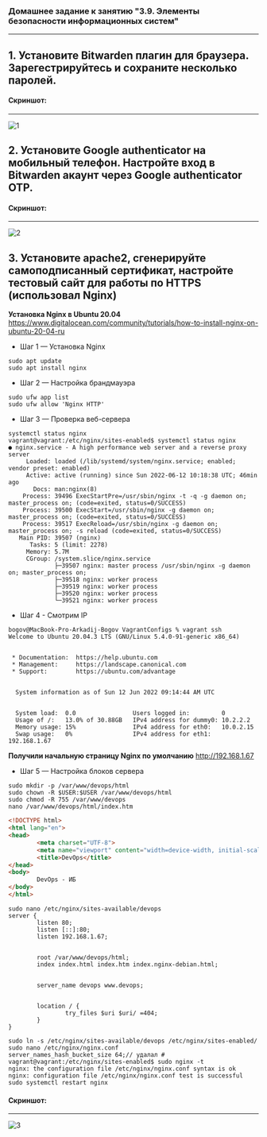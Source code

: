 ### Домашнее задание к занятию "3.9. Элементы безопасности информационных систем"

---



## 1. Установите Bitwarden плагин для браузера. Зарегестрируйтесь и сохраните несколько паролей.

#### Скриншот:
____
![1](https://github.com/surgeon09/VagrantConfigs/blob/master/Screenshots/1.png?raw=true)


## 2. Установите Google authenticator на мобильный телефон. Настройте вход в Bitwarden акаунт через Google authenticator OTP.

#### Скриншот:
____
![2](https://github.com/surgeon09/VagrantConfigs/blob/master/Screenshots/2.png?raw=true)

## 3. Установите apache2, сгенерируйте самоподписанный сертификат, настройте тестовый сайт для работы по HTTPS (использовал Nginx)

**Установка Nginx в Ubuntu 20.04**
https://www.digitalocean.com/community/tutorials/how-to-install-nginx-on-ubuntu-20-04-ru

+ Шаг 1 — Установка Nginx
```
sudo apt update
sudo apt install nginx

```

+ Шаг 2 — Настройка брандмауэра
```
sudo ufw app list
sudo ufw allow 'Nginx HTTP'
```

+ Шаг 3 — Проверка веб-сервера
```
systemctl status nginx
vagrant@vagrant:/etc/nginx/sites-enabled$ systemctl status nginx
● nginx.service - A high performance web server and a reverse proxy server
     Loaded: loaded (/lib/systemd/system/nginx.service; enabled; vendor preset: enabled)
     Active: active (running) since Sun 2022-06-12 10:18:38 UTC; 46min ago
       Docs: man:nginx(8)
    Process: 39496 ExecStartPre=/usr/sbin/nginx -t -q -g daemon on; master_process on; (code=exited, status=0/SUCCESS)
    Process: 39500 ExecStart=/usr/sbin/nginx -g daemon on; master_process on; (code=exited, status=0/SUCCESS)
    Process: 39517 ExecReload=/usr/sbin/nginx -g daemon on; master_process on; -s reload (code=exited, status=0/SUCCESS)
   Main PID: 39507 (nginx)
      Tasks: 5 (limit: 2278)
     Memory: 5.7M
     CGroup: /system.slice/nginx.service
             ├─39507 nginx: master process /usr/sbin/nginx -g daemon on; master_process on;
             ├─39518 nginx: worker process
             ├─39519 nginx: worker process
             ├─39520 nginx: worker process
             └─39521 nginx: worker process

```

+ Шаг 4 - Смотрим IP
```
bogov@MacBook-Pro-Arkadij-Bogov VagrantConfigs % vagrant ssh
Welcome to Ubuntu 20.04.3 LTS (GNU/Linux 5.4.0-91-generic x86_64)


 * Documentation:  https://help.ubuntu.com
 * Management:     https://landscape.canonical.com
 * Support:        https://ubuntu.com/advantage


  System information as of Sun 12 Jun 2022 09:14:44 AM UTC


  System load:  0.0                Users logged in:         0
  Usage of /:   13.0% of 30.88GB   IPv4 address for dummy0: 10.2.2.2
  Memory usage: 15%                IPv4 address for eth0:   10.0.2.15
  Swap usage:   0%                 IPv4 address for eth1:   192.168.1.67

```
**Получили начальную страницу Nginx по умолчанию** http://192.168.1.67

+ Шаг 5 — Настройка блоков сервера
```
sudo mkdir -p /var/www/devops/html
sudo chown -R $USER:$USER /var/www/devops/html
sudo chmod -R 755 /var/www/devops
nano /var/www/devops/html/index.htm
```
```html
<!DOCTYPE html>
<html lang="en">
<head>
        <meta charset="UTF-8">
        <meta name="viewport" content="width=device-width, initial-scale=1.0">
        <title>DevOps</title>
</head>
<body>
        DevOps - ИБ
</body>
</html>
```

```
sudo nano /etc/nginx/sites-available/devops
server {
        listen 80;
        listen [::]:80;
        listen 192.168.1.67;


        root /var/www/devops/html;
        index index.html index.htm index.nginx-debian.html;


        server_name devops www.devops;


        location / {
                try_files $uri $uri/ =404;
        }
}
```
```
sudo ln -s /etc/nginx/sites-available/devops /etc/nginx/sites-enabled/
sudo nano /etc/nginx/nginx.conf
server_names_hash_bucket_size 64;// удалал #
vagrant@vagrant:/etc/nginx/sites-enabled$ sudo nginx -t
nginx: the configuration file /etc/nginx/nginx.conf syntax is ok
nginx: configuration file /etc/nginx/nginx.conf test is successful
sudo systemctl restart nginx
```
#### Скриншот:
____
![3](https://github.com/surgeon09/VagrantConfigs/blob/master/Screenshots/1.png?raw=true)
























